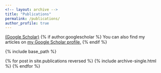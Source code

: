 ```yaml
---
<!-- layout: archive -->
title: "Publications"
permalink: /publications/
author_profile: true
---
```


[(Google Scholar)](https://scholar.google.com/citations?user=x0onCYgAAAAJ&hl=en)
{% if author.googlescholar %}
  You can also find my articles on <u><a href="https://scholar.google.com/citations?user=x0onCYgAAAAJ&hl=en">my Google Scholar profile</a>.</u>
{% endif %}

{% include base_path %}

{% for post in site.publications reversed %}
  {% include archive-single.html %}
{% endfor %}
